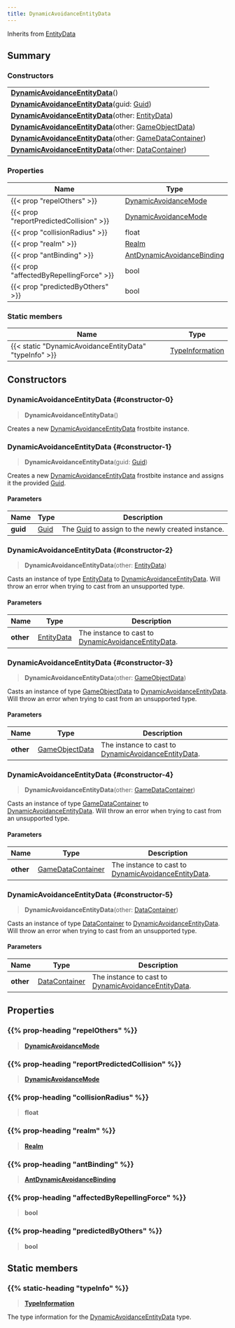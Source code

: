 ```yaml
---
title: DynamicAvoidanceEntityData
---
```


Inherits from [EntityData](/vext/ref/fb/entitydata)

## Summary

### Constructors

|  |
| --- |
| **[DynamicAvoidanceEntityData](#constructor-0)**() |
| **[DynamicAvoidanceEntityData](#constructor-1)**(guid: [Guid](/vext/ref/shared/type/guid)) |
| **[DynamicAvoidanceEntityData](#constructor-2)**(other: [EntityData](/vext/ref/fb/entitydata)) |
| **[DynamicAvoidanceEntityData](#constructor-3)**(other: [GameObjectData](/vext/ref/fb/gameobjectdata)) |
| **[DynamicAvoidanceEntityData](#constructor-4)**(other: [GameDataContainer](/vext/ref/fb/gamedatacontainer)) |
| **[DynamicAvoidanceEntityData](#constructor-5)**(other: [DataContainer](/vext/ref/shared/type/datacontainer)) |

### Properties

| Name | Type |
| ---- | ---- |
| {{< prop "repelOthers" >}} | [DynamicAvoidanceMode](/vext/ref/fb/dynamicavoidancemode) |
| {{< prop "reportPredictedCollision" >}} | [DynamicAvoidanceMode](/vext/ref/fb/dynamicavoidancemode) |
| {{< prop "collisionRadius" >}} | float |
| {{< prop "realm" >}} | [Realm](/vext/ref/fb/realm) |
| {{< prop "antBinding" >}} | [AntDynamicAvoidanceBinding](/vext/ref/fb/antdynamicavoidancebinding) |
| {{< prop "affectedByRepellingForce" >}} | bool |
| {{< prop "predictedByOthers" >}} | bool |

### Static members

| Name | Type |
| ---- | ---- |
| {{< static "DynamicAvoidanceEntityData" "typeInfo" >}} | [TypeInformation](/vext/ref/shared/type/typeinformation) |

## Constructors

### DynamicAvoidanceEntityData {#constructor-0}

> **DynamicAvoidanceEntityData**()

Creates a new [DynamicAvoidanceEntityData](/vext/ref/fb/dynamicavoidanceentitydata) frostbite instance.

### DynamicAvoidanceEntityData {#constructor-1}

> **DynamicAvoidanceEntityData**(guid: [Guid](/vext/ref/shared/type/guid))

Creates a new [DynamicAvoidanceEntityData](/vext/ref/fb/dynamicavoidanceentitydata) frostbite instance and assigns it the provided [Guid](/vext/ref/shared/type/guid).

#### Parameters

| Name | Type | Description |
| ---- | ---- | ----------- |
| **guid** | [Guid](/vext/ref/shared/type/guid) | The [Guid](/vext/ref/shared/type/guid) to assign to the newly created instance. |

### DynamicAvoidanceEntityData {#constructor-2}

> **DynamicAvoidanceEntityData**(other: [EntityData](/vext/ref/fb/entitydata))

Casts an instance of type [EntityData](/vext/ref/fb/entitydata) to [DynamicAvoidanceEntityData](/vext/ref/fb/dynamicavoidanceentitydata). Will throw an error when trying to cast from an unsupported type.

#### Parameters

| Name | Type | Description |
| ---- | ---- | ----------- |
| **other** | [EntityData](/vext/ref/fb/entitydata) | The instance to cast to [DynamicAvoidanceEntityData](/vext/ref/fb/dynamicavoidanceentitydata). |

### DynamicAvoidanceEntityData {#constructor-3}

> **DynamicAvoidanceEntityData**(other: [GameObjectData](/vext/ref/fb/gameobjectdata))

Casts an instance of type [GameObjectData](/vext/ref/fb/gameobjectdata) to [DynamicAvoidanceEntityData](/vext/ref/fb/dynamicavoidanceentitydata). Will throw an error when trying to cast from an unsupported type.

#### Parameters

| Name | Type | Description |
| ---- | ---- | ----------- |
| **other** | [GameObjectData](/vext/ref/fb/gameobjectdata) | The instance to cast to [DynamicAvoidanceEntityData](/vext/ref/fb/dynamicavoidanceentitydata). |

### DynamicAvoidanceEntityData {#constructor-4}

> **DynamicAvoidanceEntityData**(other: [GameDataContainer](/vext/ref/fb/gamedatacontainer))

Casts an instance of type [GameDataContainer](/vext/ref/fb/gamedatacontainer) to [DynamicAvoidanceEntityData](/vext/ref/fb/dynamicavoidanceentitydata). Will throw an error when trying to cast from an unsupported type.

#### Parameters

| Name | Type | Description |
| ---- | ---- | ----------- |
| **other** | [GameDataContainer](/vext/ref/fb/gamedatacontainer) | The instance to cast to [DynamicAvoidanceEntityData](/vext/ref/fb/dynamicavoidanceentitydata). |

### DynamicAvoidanceEntityData {#constructor-5}

> **DynamicAvoidanceEntityData**(other: [DataContainer](/vext/ref/shared/type/datacontainer))

Casts an instance of type [DataContainer](/vext/ref/shared/type/datacontainer) to [DynamicAvoidanceEntityData](/vext/ref/fb/dynamicavoidanceentitydata). Will throw an error when trying to cast from an unsupported type.

#### Parameters

| Name | Type | Description |
| ---- | ---- | ----------- |
| **other** | [DataContainer](/vext/ref/shared/type/datacontainer) | The instance to cast to [DynamicAvoidanceEntityData](/vext/ref/fb/dynamicavoidanceentitydata). |

## Properties

### {{% prop-heading "repelOthers" %}}

> **[DynamicAvoidanceMode](/vext/ref/fb/dynamicavoidancemode)**

### {{% prop-heading "reportPredictedCollision" %}}

> **[DynamicAvoidanceMode](/vext/ref/fb/dynamicavoidancemode)**

### {{% prop-heading "collisionRadius" %}}

> **float**

### {{% prop-heading "realm" %}}

> **[Realm](/vext/ref/fb/realm)**

### {{% prop-heading "antBinding" %}}

> **[AntDynamicAvoidanceBinding](/vext/ref/fb/antdynamicavoidancebinding)**

### {{% prop-heading "affectedByRepellingForce" %}}

> **bool**

### {{% prop-heading "predictedByOthers" %}}

> **bool**

## Static members

### {{% static-heading "typeInfo" %}}

> **[TypeInformation](/vext/ref/shared/type/typeinformation)**

The type information for the [DynamicAvoidanceEntityData](/vext/ref/fb/dynamicavoidanceentitydata) type.

